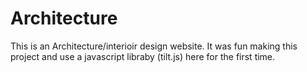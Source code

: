 # Architecture
This is an Architecture/interioir design website. It was fun making this project and use a javascript libraby (tilt.js) here for the first time.
